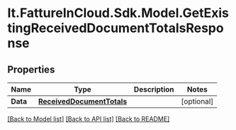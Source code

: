 # It.FattureInCloud.Sdk.Model.GetExistingReceivedDocumentTotalsResponse

## Properties

Name | Type | Description | Notes
------------ | ------------- | ------------- | -------------
**Data** | [**ReceivedDocumentTotals**](ReceivedDocumentTotals.md) |  | [optional] 

[[Back to Model list]](../README.md#documentation-for-models) [[Back to API list]](../README.md#documentation-for-api-endpoints) [[Back to README]](../README.md)


